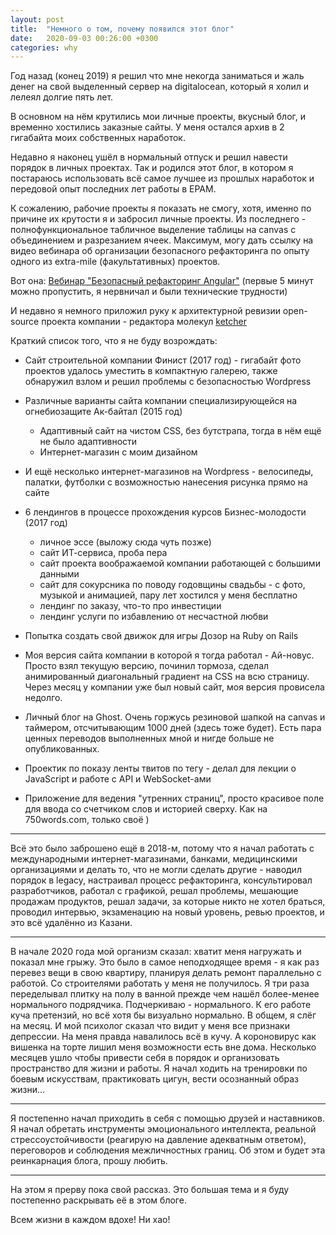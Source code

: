 ```yaml
---
layout: post
title:  "Немного о том, почему появился этот блог"
date:   2020-09-03 00:26:00 +0300
categories: why
---
```

Год назад (конец 2019) я решил что мне некогда заниматься и жаль денег на свой выделенный сервер на digitalocean, который я холил и лелеял долгие пять лет. 

В основном на нём крутились мои личные проекты, вкусный блог, и временно хостились заказные сайты. У меня остался архив в 2 гигабайта моих собственных наработок.

Недавно я наконец ушёл в нормальный отпуск и решил навести порядок в личных проектах. Так и родился этот блог, в котором я постараюсь использовать всё самое лучшее из прошлых наработок и передовой опыт последних лет работы в EPAM.

К сожалению, рабочие проекты я показать не смогу, хотя, именно по причине их крутости я и забросил личные проекты. Из последнего - полнофункциональное табличное выделение таблицы на canvas с объединением и разрезанием ячеек. Максимум, могу дать ссылку на видео вебинара об организации безопасного рефакторинга по опыту одного из extra-mile (факультативных) проектов.

Вот она: [Вебинар "Безопасный рефакторинг Angular"](https://www.youtube.com/watch?v=46XSGGHZWBw) (первые 5 минут можно пропустить, я нервничал и были технические трудности)

И недавно я немного приложил руку к архитектурной ревизии open-source проекта компании - редактора молекул [ketcher](https://github.com/epam/ketcher)

Краткий список того, что я не буду возрождать:
- Сайт строительной компании Финист (2017 год) - гигабайт фото проектов удалось уместить в компактную галерею, также обнаружил взлом и решил проблемы с безопасностью Wordpress
- Различные варианты сайта компании специализирующейся на огнебиозащите Ак-байтал (2015 год)
  - Адаптивный сайт на чистом CSS, без бутстрапа, тогда в нём ещё не было адаптивности
  - Интернет-магазин с моим дизайном
- И ещё несколько интернет-магазинов на Wordpress - велосипеды, палатки, футболки с возможностью нанесения рисунка прямо на сайте

- 6 лендингов в процессе прохождения курсов Бизнес-молодости (2017 год)
  - личное эссе (выложу сюда чуть позже)
  - сайт ИТ-сервиса, проба пера
  - сайт проекта воображаемой компании работающей с большими данными
  - сайт для сокурсника по поводу годовщины свадьбы - с фото, музыкой и анимацией, пару лет хостился у меня бесплатно
  - лендинг по заказу, что-то про инвестиции
  - лендинг услуги по избавлению от несчастной любви

- Попытка создать свой движок для игры Дозор на Ruby on Rails

- Моя версия сайта компании в которой я тогда работал - Ай-новус. Просто взял текущую версию, починил тормоза, сделал анимированный диагональный градиент на CSS на всю страницу. Через месяц у компании уже был новый сайт, моя версия провисела недолго.

- Личный блог на Ghost. Очень горжусь резиновой шапкой на canvas и таймером, отсчитывающим 1000 дней (здесь тоже будет). Есть пара ценных переводов выполненных мной и нигде больше не опубликованных.
- Проектик по показу ленты твитов по тегу - делал для лекции о JavaScript и работе с API и WebSocket-ами
- Приложение для ведения "утренних страниц", просто красивое поле для ввода со счетчиком слов и историей сверху. Как на 750words.com, только своё )

***

Всё это было заброшено ещё в 2018-м, потому что я начал работать с международными интернет-магазинами, банками, медицинскими организациями и делать то, что не могли сделать другие - наводил порядок в legacy, настраивал процесс рефакторинга, консультировал разработчиков, работал с графикой, решал проблемы, мешающие продажам продуктов, решал задачи, за которые никто не хотел браться, проводил интервью, экзаменацию на новый уровень, ревью проектов, и это всё удалённо из Казани.

***

В начале 2020 года мой организм сказал: хватит меня нагружать и показал мне грыжу. Это было в самое неподходящее время - я как раз перевез вещи в свою квартиру, планируя делать ремонт параллельно с работой. Со строителями работать у меня не получилось. Я три раза переделывал плитку на полу в ванной прежде чем нашёл более-менее нормального подрядчика. Подчеркиваю - нормального. К его работе куча претензий, но всё хотя бы визуально нормально. В общем, я слёг на месяц. И мой психолог сказал что видит у меня все признаки депрессии. На меня правда навалилось всё в кучу. А короновирус как вишенка на торте лишил меня возможности есть вне дома. Несколько месяцев ушло чтобы привести себя в порядок и организовать пространство для жизни и работы. Я начал ходить на тренировки по боевым искусствам, практиковать цигун, вести осознанный образ жизни...

***

Я постепенно начал приходить в себя с помощью друзей и наставников. Я начал обретать инструменты эмоционального интеллекта, реальной стрессоустойчивости (реагирую на давление адекватным ответом), переговоров и соблюдения межличностных границ.
Об этом и будет эта реинкарнация блога, прошу любить.

***

На этом я прерву пока свой рассказ. Это большая тема и я буду постепенно раскрывать её в этом блоге. 

Всем жизни в каждом вдохе!
Ни хао!

